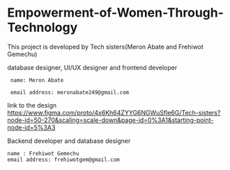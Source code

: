 # Empowerment-of-Women-Through-Technology

This project is developed by Tech sisters(Meron Abate and Frehiwot Gemechu)

database designer, UI/UX designer and frontend developer

     name: Meron Abate

     email address: meronabate249@gmail.com

link to the design
https://www.figma.com/proto/4x6Kh64ZYYG6NGWuSfle6G/Tech-sisters?node-id=50-270&scaling=scale-down&page-id=0%3A1&starting-point-node-id=5%3A3




Backend developer and database designer

    name : Frehiwot Gemechu
    email address: frehiwotgem@gmail.com

